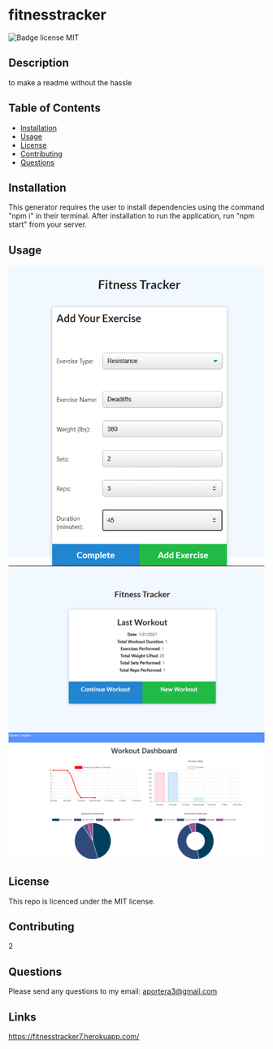 # fitnesstracker
![Badge license MIT](https://img.shields.io/badge/license-MIT-green)
## Description 
to make a readme without the hassle
## Table of Contents
* [Installation](#installation)
* [Usage](#usage)
* [License](#license)
* [Contributing](#contributing)
* [Questions](#questions)
## Installation
This generator requires the user to install dependencies using the command "npm i" in their terminal. After installation to run the application, run "npm start" from your server.
## Usage 
![](./images/proof1.png)
![](./images/proof2.png)
![](./images/proof3.png)
## License
This repo is licenced under the MIT license.
## Contributing
2
## Questions
Please send any questions to my email: <aportera3@gmail.com>
## Links
https://fitnesstracker7.herokuapp.com/